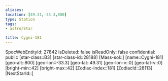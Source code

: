 ```yaml
---
aliases: 
location: [49.31,-33.3,800]
type: Station
tags:
- astro/Star

title: Cygni-181
---
```

SpocWebEntityId: 27842
isDeleted: false
isReadOnly: false
confidential: public
[star-class::B3]
[star-class-id::28188]
[Mass-sol::]
[name::Cygni-181]
[geo-alt::800]
[geo-lon::-33.3]
[geo-lat::49.31]
[geo-lon-v::0]
[geo-lat-v::0]
[bright-min::42]
[bright-max::42]
[Zodiac-index::181]
[ZodiacId::28113]
[NextStarId::]



